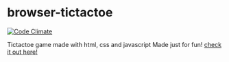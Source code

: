 # browser-tictactoe
[![Code Climate](https://codeclimate.com/github/yousifm/browser-tictactoe/badges/gpa.svg)](https://codeclimate.com/github/yousifm/browser-tictactoe)

Tictactoe game made with html, css and javascript
Made just for fun!
[check it out here!](https://yousifm.github.io/browser-tictactoe/)
